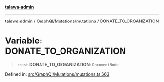 [**talawa-admin**](../../../../README.md)

***

[talawa-admin](../../../../README.md) / [GraphQl/Mutations/mutations](../README.md) / DONATE\_TO\_ORGANIZATION

# Variable: DONATE\_TO\_ORGANIZATION

> `const` **DONATE\_TO\_ORGANIZATION**: `DocumentNode`

Defined in: [src/GraphQl/Mutations/mutations.ts:663](https://github.com/bint-Eve/talawa-admin/blob/bb9ac170c0ec806cc5423650a66bbe110c3af5d9/src/GraphQl/Mutations/mutations.ts#L663)
